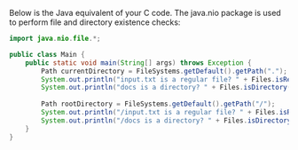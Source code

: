  Below is the Java equivalent of your C code. The java.nio package is used to perform file and directory existence checks:

```java
import java.nio.file.*;

public class Main {
    public static void main(String[] args) throws Exception {
        Path currentDirectory = FileSystems.getDefault().getPath(".");
        System.out.println("input.txt is a regular file? " + Files.isRegularFile(currentDirectory.resolve("input.txt")));
        System.out.println("docs is a directory? " + Files.isDirectory(currentDirectory.resolve("docs")));
        
        Path rootDirectory = FileSystems.getDefault().getPath("/");
        System.out.println("/input.txt is a regular file? " + Files.isRegularFile(rootDirectory.resolve("input.txt")));
        System.out.println("/docs is a directory? " + Files.isDirectory(rootDirectory.resolve("docs")));
    }
}
```
